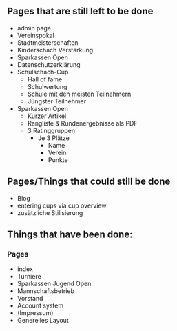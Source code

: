 Pages that are still left to be done
----
- admin page
- Vereinspokal
- Stadtmeisterschaften
- Kinderschach Verstärkung
- Sparkassen Open
- Datenschutzerklärung
- Schulschach-Cup
  - Hall of fame
  - Schulwertung
  - Schule mit den meisten Teilnehmern
  - Jüngster Teilnehmer
- Sparkassen Open
  - Kurzer Artikel
  - Rangliste & Rundenergebnisse als PDF
  - 3 Ratinggruppen
    - Je 3 Plätze
      - Name
      - Verein
      - Punkte

Pages/Things that could still be done
---
- Blog
- entering cups via cup overview
- zusätzliche Stilisierung



Things that have been done:
---
### Pages
- index
- Turniere
- Sparkassen Jugend Open
- Mannschaftsbetrieb
- Vorstand
- Account system
- (Impressum)
- Generelles Layout